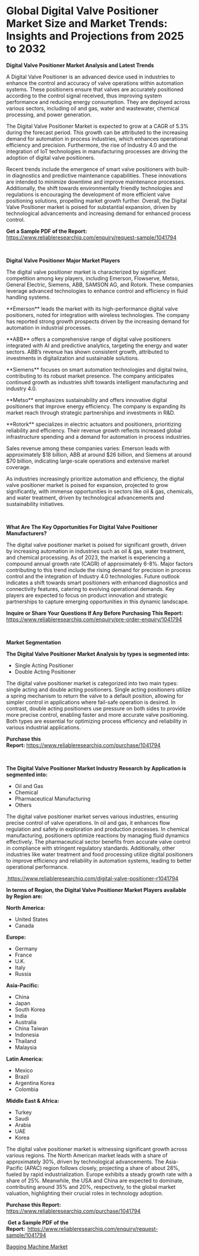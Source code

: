 <p><h1>Global Digital Valve Positioner Market Size and Market Trends: Insights and Projections from 2025 to 2032</h1></p><p><strong>Digital Valve Positioner Market Analysis and Latest Trends</strong></p>
<p><p>A Digital Valve Positioner is an advanced device used in industries to enhance the control and accuracy of valve operations within automation systems. These positioners ensure that valves are accurately positioned according to the control signal received, thus improving system performance and reducing energy consumption. They are deployed across various sectors, including oil and gas, water and wastewater, chemical processing, and power generation.</p><p>The Digital Valve Positioner Market is expected to grow at a CAGR of 5.3% during the forecast period. This growth can be attributed to the increasing demand for automation in process industries, which enhances operational efficiency and precision. Furthermore, the rise of Industry 4.0 and the integration of IoT technologies in manufacturing processes are driving the adoption of digital valve positioners. </p><p>Recent trends include the emergence of smart valve positioners with built-in diagnostics and predictive maintenance capabilities. These innovations are intended to minimize downtime and improve maintenance processes. Additionally, the shift towards environmentally friendly technologies and regulations is encouraging the development of more efficient valve positioning solutions, propelling market growth further. Overall, the Digital Valve Positioner market is poised for substantial expansion, driven by technological advancements and increasing demand for enhanced process control.</p></p>
<p><strong>Get a Sample PDF of the Report:&nbsp;</strong> <a href="https://www.reliableresearchiq.com/enquiry/request-sample/1041794?utm_campaign=3073&utm_medium=2&utm_source=Github&utm_content=ia&utm_term=10042025&utm_id=digital-valve-positioner">https://www.reliableresearchiq.com/enquiry/request-sample/1041794</a></p>
<p>&nbsp;</p>
<p><strong>Digital Valve Positioner Major Market Players</strong></p>
<p><p>The digital valve positioner market is characterized by significant competition among key players, including Emerson, Flowserve, Metso, General Electric, Siemens, ABB, SAMSON AG, and Rotork. These companies leverage advanced technologies to enhance control and efficiency in fluid handling systems.</p><p>**Emerson** leads the market with its high-performance digital valve positioners, noted for integration with wireless technologies. The company has reported strong growth prospects driven by the increasing demand for automation in industrial processes.</p><p>**ABB** offers a comprehensive range of digital valve positioners integrated with AI and predictive analytics, targeting the energy and water sectors. ABB’s revenue has shown consistent growth, attributed to investments in digitalization and sustainable solutions.</p><p>**Siemens** focuses on smart automation technologies and digital twins, contributing to its robust market presence. The company anticipates continued growth as industries shift towards intelligent manufacturing and industry 4.0.</p><p>**Metso** emphasizes sustainability and offers innovative digital positioners that improve energy efficiency. The company is expanding its market reach through strategic partnerships and investments in R&D.</p><p>**Rotork** specializes in electric actuators and positioners, prioritizing reliability and efficiency. Their revenue growth reflects increased global infrastructure spending and a demand for automation in process industries.</p><p>Sales revenue among these companies varies: Emerson leads with approximately $18 billion, ABB at around $26 billion, and Siemens at around $70 billion, indicating large-scale operations and extensive market coverage.</p><p>As industries increasingly prioritize automation and efficiency, the digital valve positioner market is poised for expansion, projected to grow significantly, with immense opportunities in sectors like oil & gas, chemicals, and water treatment, driven by technological advancements and sustainability initiatives.</p></p>
<p>&nbsp;</p>
<p><strong>What Are The Key Opportunities For Digital Valve Positioner Manufacturers?</strong></p>
<p><p>The digital valve positioner market is poised for significant growth, driven by increasing automation in industries such as oil & gas, water treatment, and chemical processing. As of 2023, the market is experiencing a compound annual growth rate (CAGR) of approximately 6-8%. Major factors contributing to this trend include the rising demand for precision in process control and the integration of Industry 4.0 technologies. Future outlook indicates a shift towards smart positioners with enhanced diagnostics and connectivity features, catering to evolving operational demands. Key players are expected to focus on product innovation and strategic partnerships to capture emerging opportunities in this dynamic landscape.</p></p>
<p><strong>Inquire or Share Your Questions If Any Before Purchasing This Report:</strong> <a href="https://www.reliableresearchiq.com/enquiry/pre-order-enquiry/1041794?utm_campaign=3073&utm_medium=2&utm_source=Github&utm_content=ia&utm_term=10042025&utm_id=digital-valve-positioner">https://www.reliableresearchiq.com/enquiry/pre-order-enquiry/1041794</a></p>
<p>&nbsp;</p>
<p><strong>Market Segmentation</strong></p>
<p><strong>The Digital Valve Positioner Market Analysis by types is segmented into:</strong></p>
<p><ul><li>Single Acting Positioner</li><li>Double Acting Positioner</li></ul></p>
<p><p>The digital valve positioner market is categorized into two main types: single acting and double acting positioners. Single acting positioners utilize a spring mechanism to return the valve to a default position, allowing for simpler control in applications where fail-safe operation is desired. In contrast, double acting positioners use pressure on both sides to provide more precise control, enabling faster and more accurate valve positioning. Both types are essential for optimizing process efficiency and reliability in various industrial applications.</p></p>
<p><strong>Purchase this Report:&nbsp;</strong><a href="https://www.reliableresearchiq.com/purchase/1041794?utm_campaign=3073&utm_medium=2&utm_source=Github&utm_content=ia&utm_term=10042025&utm_id=digital-valve-positioner">https://www.reliableresearchiq.com/purchase/1041794</a></p>
<p>&nbsp;</p>
<p><strong>The Digital Valve Positioner Market Industry Research by Application is segmented into:</strong></p>
<p><ul><li>Oil and Gas</li><li>Chemical</li><li>Pharmaceutical Manufacturing</li><li>Others</li></ul></p>
<p><p>The digital valve positioner market serves various industries, ensuring precise control of valve operations. In oil and gas, it enhances flow regulation and safety in exploration and production processes. In chemical manufacturing, positioners optimize reactions by managing fluid dynamics effectively. The pharmaceutical sector benefits from accurate valve control in compliance with stringent regulatory standards. Additionally, other industries like water treatment and food processing utilize digital positioners to improve efficiency and reliability in automation systems, leading to better operational performance.</p></p>
<p><a href="https://www.reliableresearchiq.com/digital-valve-positioner-r1041794?utm_campaign=3073&utm_medium=2&utm_source=Github&utm_content=ia&utm_term=10042025&utm_id=digital-valve-positioner">&nbsp;https://www.reliableresearchiq.com/digital-valve-positioner-r1041794</a></p>
<p><strong>In terms of Region, the Digital Valve Positioner Market Players available by Region are:</strong></p>
<p>
    <p> <strong> North America: </strong>
        <ul>
            <li>United States</li>
            <li>Canada</li>
        </ul>
        </p> 
    <p> <strong> Europe: </strong>
        <ul>
            <li>Germany</li>
            <li>France</li>
            <li>U.K.</li>
            <li>Italy</li>
            <li>Russia</li>
        </ul>
        </p> 
    <p> <strong> Asia-Pacific: </strong>
        <ul>
            <li>China</li>
            <li>Japan</li>
            <li>South Korea</li>
            <li>India</li>
            <li>Australia</li>
            <li>China Taiwan</li>
            <li>Indonesia</li>
            <li>Thailand</li>
            <li>Malaysia</li>
        </ul>
        </p> 
    <p> <strong> Latin America: </strong>
        <ul>
            <li>Mexico</li>
            <li>Brazil</li>
            <li>Argentina Korea</li>
            <li>Colombia</li>
        </ul>
        </p> 
    <p> <strong> Middle East & Africa: </strong>
        <ul>
            <li>Turkey</li>
            <li>Saudi</li>
            <li>Arabia</li>
            <li>UAE</li>
            <li>Korea</li>
        </ul>
    </p>
    </p>
<p><p>The digital valve positioner market is witnessing significant growth across various regions. The North American market leads with a share of approximately 30%, driven by technological advancements. The Asia-Pacific (APAC) region follows closely, projecting a share of about 28%, fueled by rapid industrialization. Europe exhibits a steady growth rate with a share of 25%. Meanwhile, the USA and China are expected to dominate, contributing around 35% and 20%, respectively, to the global market valuation, highlighting their crucial roles in technology adoption.</p></p>
<p><strong>Purchase this Report: </strong><a href="https://www.reliableresearchiq.com/purchase/1041794?utm_campaign=3073&utm_medium=2&utm_source=Github&utm_content=ia&utm_term=10042025&utm_id=digital-valve-positioner">https://www.reliableresearchiq.com/purchase/1041794</a></p>
<p>&nbsp;<strong>Get a Sample PDF of the Report:&nbsp;&nbsp;</strong><a href="https://www.reliableresearchiq.com/enquiry/request-sample/1041794?utm_campaign=3073&utm_medium=2&utm_source=Github&utm_content=ia&utm_term=10042025&utm_id=digital-valve-positioner">https://www.reliableresearchiq.com/enquiry/request-sample/1041794</a></p>
<p><strong></strong></p>
<p><p><a href="https://github.com/foustzelmsdv/Market-Research-Report-List-1/blob/main/bagging-machine-market.md?utm_campaign=3073&utm_medium=2&utm_source=Github&utm_content=ia&utm_term=10042025&utm_id=digital-valve-positioner">Bagging Machine Market</a></p></p>